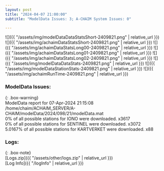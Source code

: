 ```yaml
---
layout: post
title: "2024-04-07 21:00:00"
subtitle: "ModelData Issues: 3; A-CHAIM System Issues: 0"

---
```


![]({{ "/assets/img/modelDataDataStatsShort-2409821.png" | relative_url }})
![]({{ "/assets/img/achaimDataStatsShort-2409821.png" | relative_url }})
![]({{ "/assets/img/achaimDataStatsLong00-2409821.png" | relative_url }})
![]({{ "/assets/img/achaimDataStatsLong01-2409821.png" | relative_url }})
![]({{ "/assets/img/achaimDataStatsLong02-2409821.png" | relative_url }})
![]({{ "/assets/img/modelDataDataStats-2409821.png" | relative_url }})
![]({{ "/assets/img/modelDataStationStats-2409821.png" | relative_url }})
![]({{ "/assets/img/achaimRunTime-2409821.png" | relative_url }})


### ModelData Issues:  
  
{: .box-warning}  
 ModelData report for 07-Apr-2024 21:15:08   
 /home/chaim/ACHAIM_SERVER/A-CHAIM/modelData/2024/098/21/modelData.mat   
 0% of all possible stations for IONO were downloaded. x3617   
 0% of all possible stations for SENTINEL were downloaded. x3072   
 5.0167% of all possible stations for KARTVERKET were downloaded. x88   
  


### Logs:  
  
{: .box-note}  
[Logs.zip]({{ "/assets/other/logs.zip" | relative_url }})  
[Log Info]({{ "/logInfo" | relative_url }})  
